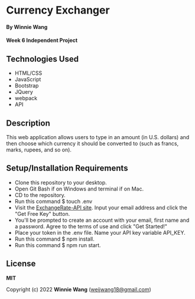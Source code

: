 # Currency Exchanger

#### By **Winnie Wang**

#### Week 6 Independent Project


## Technologies Used

- HTML/CSS
- JavaScript
- Bootstrap
- JQuery
- webpack
- API

## Description

This web application allows users to type in an amount (in U.S. dollars) and then choose which currency it should be converted to (such as francs, marks, rupees, and so on).

## Setup/Installation Requirements

- Clone this repository to your desktop.
- Open Git Bash if on Windows and terminal if on Mac.
- CD to the repository.
- Run this command $ touch .env
- Visit the [ExchangeRate-API site](https://www.exchangerate-api.com/). Input your email address and click the "Get Free Key" button.
- You'll be prompted to create an account with your email, first name and a password. Agree to the terms of use and click "Get Started!"
- Place your token in the .env file. Name your API key variable API_KEY.
- Run this command $ npm install.
- Run this command $ npm run start.

## License

**MIT**

Copyright (c) 2022 **Winnie Wang** (weijwang18@gmail.com)
